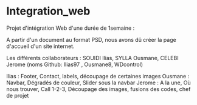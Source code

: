 # Integration_web

Projet d'intégration Web d'une durée de 1semaine :

A partir d'un document au format PSD, nous avons dû créer la page d'accueil d'un site internet.

Les différents collaborateurs : SOUIDI Ilias, SYLLA Ousmane, CELEBI Jerome (noms Github: Ilias97 , Ousmane8, WDcontrol)


Ilias : Footer, Contact, labels, découpage de certaines images
Ousmane : Navbar, Dégradés de couleur, Slider sous la navbar
Jerome : A la une, Où nous trouver, Call 1-2-3, Découpage des images, fusions des codes, chef de projet
